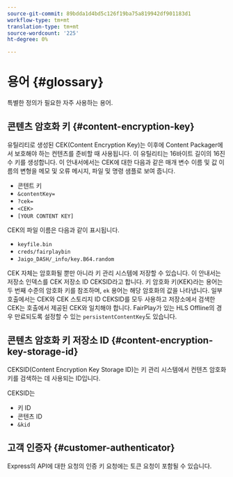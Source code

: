 ```yaml
---
source-git-commit: 89bdda1d4bd5c126f19ba75a819942df901183d1
workflow-type: tm+mt
translation-type: tm+mt
source-wordcount: '225'
ht-degree: 0%

---
```



# 용어 {#glossary}

특별한 정의가 필요한 자주 사용하는 용어.

## 콘텐츠 암호화 키 {#content-encryption-key}

유틸리티로 생성된 CEK(Content Encryption Key)는 이후에 Content Packager에서 보호해야 하는 컨텐츠를 준비할 때 사용됩니다.
이 유틸리티는 16바이트 길이의 16진수 키를 생성합니다.
이 안내서에서는 CEK에 대한 다음과 같은 매개 변수 이름 및 값 이름의 변형을 메모 및 오류 메시지, 파일 및 명령 샘플로 보여 줍니다.

* 콘텐트 키
* `&contentKey=`
* `?cek=`
* `<CEK>`
* `[YOUR CONTENT KEY]`

CEK의 파일 이름은 다음과 같이 표시됩니다.

* `keyfile.bin`
* `creds/fairplaybin`
* `Jaigo_DASH/_info/key.B64.random`

CEK 자체는 암호화될 뿐만 아니라 키 관리 시스템에 저장할 수 있습니다. 이 안내서는 저장소 인덱스를 CEK 저장소 ID CEKSID라고 합니다. 키 암호화 키(KEK)라는 용어는 두 번째 수준의 암호화 키를 참조하며, `ek` 용어는 해당 암호화의 값을 나타냅니다.
일부 호출에서는 CEK와 CEK 스토리지 ID CEKSID를 모두 사용하고 저장소에서 검색한 CEK는 호출에서 제공된 CEK와 일치해야 합니다.
FairPlay가 있는 HLS Offline의 경우 만료되도록 설정할 수 있는 `persistentContentKey`도 있습니다.

## 콘텐츠 암호화 키 저장소 ID {#content-encryption-key-storage-id}

CEKSID(Content Encryption Key Storage ID)는 키 관리 시스템에서 컨텐츠 암호화 키를 검색하는 데 사용되는 ID입니다.

CEKSID는
* 키 ID
* 콘텐츠 ID
* `&kid`

## 고객 인증자 {#customer-authenticator}

Express의 API에 대한 요청의 인증 키 요청에는 토큰 요청이 포함될 수 있습니다.